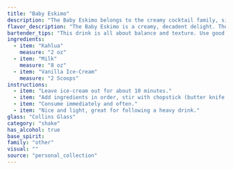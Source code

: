 ```yaml
---
title: "Baby Eskimo"
description: "The Baby Eskimo belongs to the creamy cocktail family, similar to the White Russian. Its origin is likely American, emerging in the mid-20th century as a simple, comforting drink popular in home bars and family gatherings. "
flavor_description: "The Baby Eskimo is a creamy, decadent delight. The Kahlua lends its rich coffee and chocolate notes, balanced by the sweet vanilla of the ice cream and the smooth, milky base. This drink is a comforting fusion of flavors, offering a delightful contrast between the slightly bitter coffee and the sweet, creamy elements.  It's like a warm hug in a glass, perfect for a chilly evening. "
bartender_tips: "This drink is all about balance and texture. Use good quality Kahlua for a richer flavor.  Chill the milk beforehand for a smoother blend.  Use a blender and pulse the ice cream until smooth, then add the milk and Kahlua, blending just until incorporated. Don't over-blend!  A quick pulse is key for a creamy, frothy consistency. Garnish with a sprinkle of cocoa powder or chocolate shavings. "
ingredients:
  - item: "Kahlua"
    measure: "2 oz"
  - item: "Milk"
    measure: "8 oz"
  - item: "Vanilla Ice-Cream"
    measure: "2 Scoops"
instructions:
  - item: "Leave ice-cream out for about 10 minutes."
  - item: "Add ingredients in order, stir with chopstick (butter knife or spoon works too)."
  - item: "Consume immediately and often."
  - item: "Nice and light, great for following a heavy drink."
glass: "Collins Glass"
category: "shake"
has_alcohol: true
base_spirit:
family: "other"
visual: ""
source: "personal_collection"
---
```


